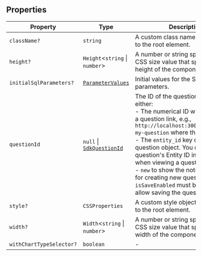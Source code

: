 ## Properties

| Property                                                    | Type                                                   | Description                                                                                                                                                                                                                                                                                                                                                                                                                             |
| ----------------------------------------------------------- | ------------------------------------------------------ | --------------------------------------------------------------------------------------------------------------------------------------------------------------------------------------------------------------------------------------------------------------------------------------------------------------------------------------------------------------------------------------------------------------------------------------- |
| <a id="classname"></a> `className?`                         | `string`                                               | A custom class name to be added to the root element.                                                                                                                                                                                                                                                                                                                                                                                    |
| <a id="height"></a> `height?`                               | `Height`\<`string` \| `number`\>                       | A number or string specifying a CSS size value that specifies the height of the component                                                                                                                                                                                                                                                                                                                                               |
| <a id="initialsqlparameters"></a> `initialSqlParameters?`   | [`ParameterValues`](internal/ParameterValues.md)       | Initial values for the SQL parameters.                                                                                                                                                                                                                                                                                                                                                                                                  |
| <a id="questionid"></a> `questionId`                        | `null` \| [`SdkQuestionId`](internal/SdkQuestionId.md) | The ID of the question. This is either: <br>- The numerical ID when accessing a question link, e.g., `http://localhost:3000/question/1-my-question` where the ID is `1` <br>- The `entity_id` key of the question object. You can find a question's Entity ID in the info panel when viewing a question <br>- `new` to show the notebook editor for creating new questions. `isSaveEnabled` must be `true` to allow saving the question |
| <a id="style"></a> `style?`                                 | `CSSProperties`                                        | A custom style object to be added to the root element.                                                                                                                                                                                                                                                                                                                                                                                  |
| <a id="width"></a> `width?`                                 | `Width`\<`string` \| `number`\>                        | A number or string specifying a CSS size value that specifies the width of the component                                                                                                                                                                                                                                                                                                                                                |
| <a id="withcharttypeselector"></a> `withChartTypeSelector?` | `boolean`                                              | -                                                                                                                                                                                                                                                                                                                                                                                                                                       |
